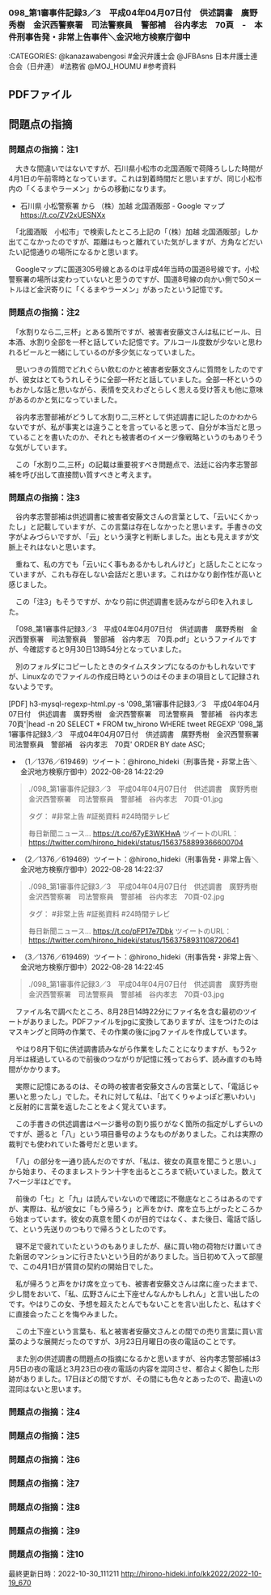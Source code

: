 ### 098_第1審事件記録3／3　平成04年04月07日付　供述調書　廣野秀樹　金沢西警察署　司法警察員　警部補　谷内孝志　70頁　-　本件刑事告発・非常上告事件＼金沢地方検察庁御中

:CATEGORIES: @kanazawabengosi #金沢弁護士会 @JFBAsns 日本弁護士連合会（日弁連） #法務省 @MOJ_HOUMU #参考資料


## PDFファイル

## 問題点の指摘

### 問題点の指摘：注1

　大きな間違いではないですが、石川県小松市の北国酒販で荷降ろしした時間が4月1日の午前零時となっています。これは到着時間だと思いますが、同じ小松市内の「くるまやラーメン」からの移動になります。

- 石川県 小松警察署 から （株）加越 北国酒販部 - Google マップ <https://t.co/ZV2xUESNXx>

　「北國酒販　小松市」で検索したところ上記の「（株）加越 北国酒販部」しか出てこなかったのですが、距離はもっと離れていた気がしますが、方角などだいたい記憶通りの場所になるかと思います。

　Googleマップに国道305号線とあるのは平成4年当時の国道8号線です。小松警察署の場所は変わっていないと思うのですが、国道8号線の向かい側で50メートルほど金沢寄りに「くるまやラーメン」があったという記憶です。

### 問題点の指摘：注2

　「水割りなら二,三杯」とある箇所ですが、被害者安藤文さんは私にビール、日本酒、水割り全部を一杯と話していた記憶です。アルコール度数が少ないと思われるビールと一緒にしているのが多少気になっていました。

　思いつきの質問でどれぐらい飲むのかと被害者安藤文さんに質問をしたのですが、彼女はとてもうれしそうに全部一杯だと話していました。全部一杯というのもおかしな話と思いながら、表情を交えわざとらしく思える受け答えも他に意味があるのかと気になっていました。

　谷内孝志警部補がどうして水割り二,三杯として供述調書に記したのかわからないですが、私が事実とは違うことを言っていると思って、自分が本当だと思っていることを書いたのか、それとも被害者のイメージ像戦略というのもありそうな気がしています。

　この「水割り二,三杯」の記載は重要視すべき問題点で、法廷に谷内孝志警部補を呼び出して直接問い質すべきと考えます。

### 問題点の指摘：注3

　谷内孝志警部補は供述調書に被害者安藤文さんの言葉として、「云いにくかったし」と記載していますが、この言葉は存在しなかったと思います。手書きの文字がよみづらいですが、「云」という漢字と判断しました。出とも見えますが文脈上それはないと思います。

　重ねて、私の方でも「云いにく事もあるかもしれんけど」と話したことになっていますが、これも存在しない会話だと思います。これはかなり創作性が高いと感じました。

　この「注3」もそうですが、かなり前に供述調書を読みながら印を入れました。

　「098_第1審事件記録3／3　平成04年04月07日付　供述調書　廣野秀樹　金沢西警察署　司法警察員　警部補　谷内孝志　70頁.pdf」というファイルですが、今確認すると9月30日13時54分となっていました。

　別のフォルダにコピーしたときのタイムスタンプになるのかもしれないですが、Linuxなのでファイルの作成日時というのはそのままの項目として記録されないようです。

[PDF] h3-mysql-regexp-html.py -s '098_第1審事件記録3／3　平成04年04月07日付　供述調書　廣野秀樹　金沢西警察署　司法警察員　警部補　谷内孝志　70頁'|head -n 20
SELECT * FROM tw_hirono WHERE tweet REGEXP '098_第1審事件記録3／3　平成04年04月07日付　供述調書　廣野秀樹　金沢西警察署　司法警察員　警部補　谷内孝志　70頁' ORDER BY date ASC;

- （1／1376／619469）ツイート：@hirono_hideki（刑事告発・非常上告＼金沢地方検察庁御中）2022-08-28 14:22:29
> ./098_第1審事件記録3／3　平成04年04月07日付　供述調書　廣野秀樹　金沢西警察署　司法警察員　警部補　谷内孝志　70頁-01.jpg
> 
> タグ： #非常上告 #証拠資料 #24時間テレビ
> 
> 毎日新聞ニュース… https://t.co/67yE3WKHwA
ツイートのURL： https://twitter.com/hirono_hideki/status/1563758899366600704

- （2／1376／619469）ツイート：@hirono_hideki（刑事告発・非常上告＼金沢地方検察庁御中）2022-08-28 14:22:37
> ./098_第1審事件記録3／3　平成04年04月07日付　供述調書　廣野秀樹　金沢西警察署　司法警察員　警部補　谷内孝志　70頁-02.jpg
> 
> タグ： #非常上告 #証拠資料 #24時間テレビ
> 
> 毎日新聞ニュース… https://t.co/pFP17e7Dbk
ツイートのURL： https://twitter.com/hirono_hideki/status/1563758931108720641

- （3／1376／619469）ツイート：@hirono_hideki（刑事告発・非常上告＼金沢地方検察庁御中）2022-08-28 14:22:45
> ./098_第1審事件記録3／3　平成04年04月07日付　供述調書　廣野秀樹　金沢西警察署　司法警察員　警部補　谷内孝志　70頁-03.jpg

　ファイル名で調べたところ、8月28日14時22分にファイ名を含む最初のツイートがありました。PDFファイルをjpgに変換してありますが、注をつけたのはマスキングと同時の作業で、その作業の後にjpgファイルを作成しています。

　やはり8月下旬に供述調書読みながら作業をしたことになりますが、もう2ヶ月半は経過しているので前後のつながりが記憶に残っておらず、読み直すのも時間がかかります。

　実際に記憶にあるのは、その時の被害者安藤文さんの言葉として、「電話じゃ悪いと思ったし」でした。それに対して私は、「出てくりゃよっぽど悪いわい」と反射的に言葉を返したことをよく覚えています。

　この手書きの供述調書はページ番号の割り振りがなく箇所の指定がしずらいのですが、遡ると「八」という項目番号のようなものがありました。これは実際の裁判でも使われていた番号だと思います。

　「八」の部分を一通り読んだのですが、「私は、彼女の真意を聞こうと思い、」から始まり、そのままレストラン十字を出るところまで続いていました。数えて7ページ半ほどです。

　前後の「七」と「九」は読んでいないので確認に不徹底なところはあるのですが、実際は、私が彼女に「もう帰ろう」と声をかけ、席を立ち上がったところから始まっています。彼女の真意を聞くのが目的ではなく、また後日、電話で話して、という先送りのつもりで帰ろうとしたのです。

　寝不足で疲れていたというのもありましたが、昼に買い物の荷物だけ置いてきた新居のマンションに行きたいという目的がありました。当日初めて入って部屋で、この4月1日が賃貸の契約の開始日でした。

　私が帰ろうと声をかけ席を立っても、被害者安藤文さんは席に座ったままで、少し間をおいて、「私、広野さんに土下座せんなんかもしれん」と言い出したのです。やはりこの女、予想を超えたとんでもないことを言い出したと、私はすぐに直接会ったことを悔やみました。

　この土下座という言葉も、私と被害者安藤文さんとの間での売り言葉に買い言葉のような展開だったのですが、3月23日月曜日の夜の電話のことです。

　また別の供述調書の問題点の指摘になるかと思いますが、谷内孝志警部補は3月5日の夜の電話と3月23日の夜の電話の内容を混同させ、都合よく脚色した形跡がありました。17日ほどの間ですが、その間にも色々とあったので、勘違いの混同はないと思います。

### 問題点の指摘：注4

### 問題点の指摘：注5

### 問題点の指摘：注6

### 問題点の指摘：注7

### 問題点の指摘：注8

### 問題点の指摘：注9

### 問題点の指摘：注10



最終更新日時：2022-10-30_111211
http://hirono-hideki.info/kk2022/2022-10-19_670
